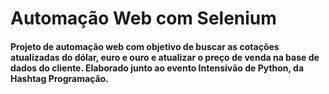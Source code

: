 # Automação Web com Selenium
#### Projeto de automação web com objetivo de buscar as cotações atualizadas do dólar, euro e ouro e atualizar o preço de venda na base de dados do cliente. Elaborado junto ao evento Intensivão de Python, da Hashtag Programação.
